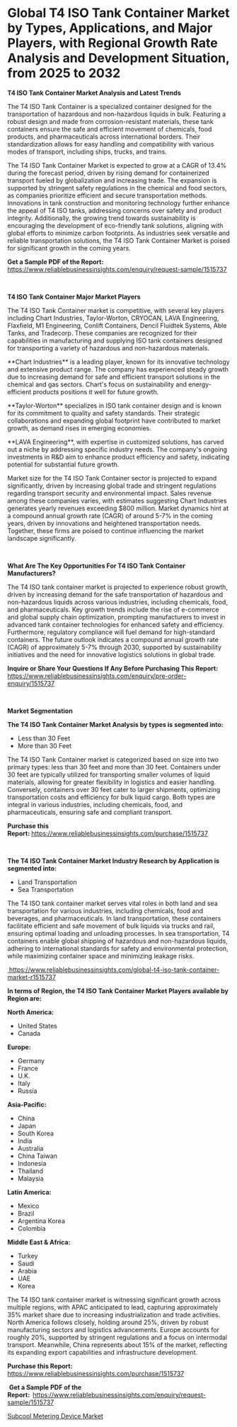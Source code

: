 <p><h1>Global T4 ISO Tank Container Market by Types, Applications, and Major Players, with Regional Growth Rate Analysis and Development Situation, from 2025 to 2032</h1></p><p><strong>T4 ISO Tank Container Market Analysis and Latest Trends</strong></p>
<p><p>The T4 ISO Tank Container is a specialized container designed for the transportation of hazardous and non-hazardous liquids in bulk. Featuring a robust design and made from corrosion-resistant materials, these tank containers ensure the safe and efficient movement of chemicals, food products, and pharmaceuticals across international borders. Their standardization allows for easy handling and compatibility with various modes of transport, including ships, trucks, and trains.</p><p>The T4 ISO Tank Container Market is expected to grow at a CAGR of 13.4% during the forecast period, driven by rising demand for containerized transport fueled by globalization and increasing trade. The expansion is supported by stringent safety regulations in the chemical and food sectors, as companies prioritize efficient and secure transportation methods. Innovations in tank construction and monitoring technology further enhance the appeal of T4 ISO tanks, addressing concerns over safety and product integrity. Additionally, the growing trend towards sustainability is encouraging the development of eco-friendly tank solutions, aligning with global efforts to minimize carbon footprints. As industries seek versatile and reliable transportation solutions, the T4 ISO Tank Container Market is poised for significant growth in the coming years.</p></p>
<p><strong>Get a Sample PDF of the Report:&nbsp;</strong> <a href="https://www.reliablebusinessinsights.com/enquiry/request-sample/1515737?utm_campaign=2247&utm_medium=2&utm_source=Github&utm_content=ia&utm_term=02032025&utm_id=t4-iso-tank-container">https://www.reliablebusinessinsights.com/enquiry/request-sample/1515737</a></p>
<p>&nbsp;</p>
<p><strong>T4 ISO Tank Container Major Market Players</strong></p>
<p><p>The T4 ISO Tank Container market is competitive, with several key players including Chart Industries, Taylor-Worton, CRYOCAN, LAVA Engineering, Flaxfield, M1 Engineering, Conlift Containers, Dencil Fluidtek Systems, Able Tanks, and Tradecorp. These companies are recognized for their capabilities in manufacturing and supplying ISO tank containers designed for transporting a variety of hazardous and non-hazardous materials.</p><p>**Chart Industries** is a leading player, known for its innovative technology and extensive product range. The company has experienced steady growth due to increasing demand for safe and efficient transport solutions in the chemical and gas sectors. Chart's focus on sustainability and energy-efficient products positions it well for future growth.</p><p>**Taylor-Worton** specializes in ISO tank container design and is known for its commitment to quality and safety standards. Their strategic collaborations and expanding global footprint have contributed to market growth, as demand rises in emerging economies.</p><p>**LAVA Engineering**, with expertise in customized solutions, has carved out a niche by addressing specific industry needs. The company's ongoing investments in R&D aim to enhance product efficiency and safety, indicating potential for substantial future growth.</p><p>Market size for the T4 ISO Tank Container sector is projected to expand significantly, driven by increasing global trade and stringent regulations regarding transport security and environmental impact. Sales revenue among these companies varies, with estimates suggesting Chart Industries generates yearly revenues exceeding $800 million. Market dynamics hint at a compound annual growth rate (CAGR) of around 5-7% in the coming years, driven by innovations and heightened transportation needs. Together, these firms are poised to continue influencing the market landscape significantly.</p></p>
<p>&nbsp;</p>
<p><strong>What Are The Key Opportunities For T4 ISO Tank Container Manufacturers?</strong></p>
<p><p>The T4 ISO tank container market is projected to experience robust growth, driven by increasing demand for the safe transportation of hazardous and non-hazardous liquids across various industries, including chemicals, food, and pharmaceuticals. Key growth trends include the rise of e-commerce and global supply chain optimization, prompting manufacturers to invest in advanced tank container technologies for enhanced safety and efficiency. Furthermore, regulatory compliance will fuel demand for high-standard containers. The future outlook indicates a compound annual growth rate (CAGR) of approximately 5-7% through 2030, supported by sustainability initiatives and the need for innovative logistics solutions in global trade.</p></p>
<p><strong>Inquire or Share Your Questions If Any Before Purchasing This Report:</strong> <a href="https://www.reliablebusinessinsights.com/enquiry/pre-order-enquiry/1515737?utm_campaign=2247&utm_medium=2&utm_source=Github&utm_content=ia&utm_term=02032025&utm_id=t4-iso-tank-container">https://www.reliablebusinessinsights.com/enquiry/pre-order-enquiry/1515737</a></p>
<p>&nbsp;</p>
<p><strong>Market Segmentation</strong></p>
<p><strong>The T4 ISO Tank Container Market Analysis by types is segmented into:</strong></p>
<p><ul><li>Less than 30 Feet</li><li>More than 30 Feet</li></ul></p>
<p><p>The T4 ISO Tank Container market is categorized based on size into two primary types: less than 30 feet and more than 30 feet. Containers under 30 feet are typically utilized for transporting smaller volumes of liquid materials, allowing for greater flexibility in logistics and easier handling. Conversely, containers over 30 feet cater to larger shipments, optimizing transportation costs and efficiency for bulk liquid cargo. Both types are integral in various industries, including chemicals, food, and pharmaceuticals, ensuring safe and compliant transport.</p></p>
<p><strong>Purchase this Report:&nbsp;</strong><a href="https://www.reliablebusinessinsights.com/purchase/1515737?utm_campaign=2247&utm_medium=2&utm_source=Github&utm_content=ia&utm_term=02032025&utm_id=t4-iso-tank-container">https://www.reliablebusinessinsights.com/purchase/1515737</a></p>
<p>&nbsp;</p>
<p><strong>The T4 ISO Tank Container Market Industry Research by Application is segmented into:</strong></p>
<p><ul><li>Land Transportation</li><li>Sea Transportation</li></ul></p>
<p><p>The T4 ISO tank container market serves vital roles in both land and sea transportation for various industries, including chemicals, food and beverages, and pharmaceuticals. In land transportation, these containers facilitate efficient and safe movement of bulk liquids via trucks and rail, ensuring optimal loading and unloading processes. In sea transportation, T4 containers enable global shipping of hazardous and non-hazardous liquids, adhering to international standards for safety and environmental protection, while maximizing container space and minimizing leakage risks.</p></p>
<p><a href="https://www.reliablebusinessinsights.com/global-t4-iso-tank-container-market-r1515737?utm_campaign=2247&utm_medium=2&utm_source=Github&utm_content=ia&utm_term=02032025&utm_id=t4-iso-tank-container">&nbsp;https://www.reliablebusinessinsights.com/global-t4-iso-tank-container-market-r1515737</a></p>
<p><strong>In terms of Region, the T4 ISO Tank Container Market Players available by Region are:</strong></p>
<p>
    <p> <strong> North America: </strong>
        <ul>
            <li>United States</li>
            <li>Canada</li>
        </ul>
        </p> 
    <p> <strong> Europe: </strong>
        <ul>
            <li>Germany</li>
            <li>France</li>
            <li>U.K.</li>
            <li>Italy</li>
            <li>Russia</li>
        </ul>
        </p> 
    <p> <strong> Asia-Pacific: </strong>
        <ul>
            <li>China</li>
            <li>Japan</li>
            <li>South Korea</li>
            <li>India</li>
            <li>Australia</li>
            <li>China Taiwan</li>
            <li>Indonesia</li>
            <li>Thailand</li>
            <li>Malaysia</li>
        </ul>
        </p> 
    <p> <strong> Latin America: </strong>
        <ul>
            <li>Mexico</li>
            <li>Brazil</li>
            <li>Argentina Korea</li>
            <li>Colombia</li>
        </ul>
        </p> 
    <p> <strong> Middle East & Africa: </strong>
        <ul>
            <li>Turkey</li>
            <li>Saudi</li>
            <li>Arabia</li>
            <li>UAE</li>
            <li>Korea</li>
        </ul>
    </p>
    </p>
<p><p>The T4 ISO tank container market is witnessing significant growth across multiple regions, with APAC anticipated to lead, capturing approximately 35% market share due to increasing industrialization and trade activities. North America follows closely, holding around 25%, driven by robust manufacturing sectors and logistics advancements. Europe accounts for roughly 20%, supported by stringent regulations and a focus on intermodal transport. Meanwhile, China represents about 15% of the market, reflecting its expanding export capabilities and infrastructure development.</p></p>
<p><strong>Purchase this Report: </strong><a href="https://www.reliablebusinessinsights.com/purchase/1515737?utm_campaign=2247&utm_medium=2&utm_source=Github&utm_content=ia&utm_term=02032025&utm_id=t4-iso-tank-container">https://www.reliablebusinessinsights.com/purchase/1515737</a></p>
<p>&nbsp;<strong>Get a Sample PDF of the Report:&nbsp;&nbsp;</strong><a href="https://www.reliablebusinessinsights.com/enquiry/request-sample/1515737?utm_campaign=2247&utm_medium=2&utm_source=Github&utm_content=ia&utm_term=02032025&utm_id=t4-iso-tank-container">https://www.reliablebusinessinsights.com/enquiry/request-sample/1515737</a></p>
<p><strong></strong></p>
<p><p><a href="https://github.com/bensemilia864/Market-Research-Report-List-1/blob/main/subcool-metering-device-market.md?utm_campaign=2247&utm_medium=2&utm_source=Github&utm_content=ia&utm_term=02032025&utm_id=t4-iso-tank-container">Subcool Metering Device Market</a></p></p>